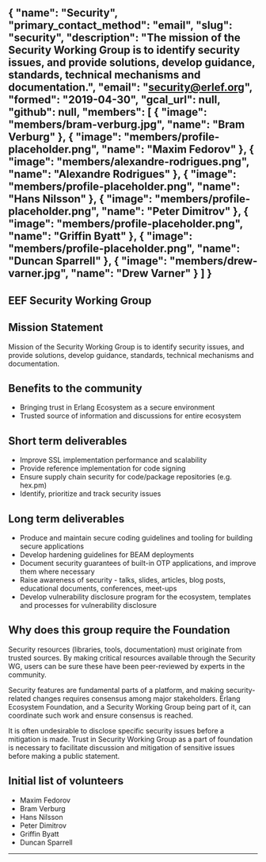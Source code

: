 {
  "name": "Security",
  "primary_contact_method": "email",
  "slug": "security",
  "description": "The mission of the Security Working Group is to identify security issues, and provide solutions, develop guidance, standards, technical mechanisms and documentation.",
  "email": "security@erlef.org",
  "formed": "2019-04-30",
  "gcal_url": null,
  "github": null,
  "members": [
    {
      "image": "members/bram-verburg.jpg",
      "name": "Bram Verburg"
    },
    {
      "image": "members/profile-placeholder.png",
      "name": "Maxim Fedorov"
    },
    {
      "image": "members/alexandre-rodrigues.png",
      "name": "Alexandre Rodrigues"
    },
    {
      "image": "members/profile-placeholder.png",
      "name": "Hans Nilsson"
    },
    {
      "image": "members/profile-placeholder.png",
      "name": "Peter Dimitrov"
    },
    {
      "image": "members/profile-placeholder.png",
      "name": "Griffin Byatt"
    },
    {
      "image": "members/profile-placeholder.png",
      "name": "Duncan Sparrell"
    },
    {
      "image": "members/drew-varner.jpg",
      "name": "Drew Varner"
    }
  ]
}
---
EEF Security Working Group
---

## Mission Statement
Mission of the Security Working Group is to identify security issues, and provide solutions, develop guidance, standards, technical mechanisms and documentation.

## Benefits to the community
- Bringing trust in Erlang Ecosystem as a secure environment
- Trusted source of information and discussions for entire ecosystem

## Short term deliverables
 - Improve SSL implementation performance and scalability
- Provide reference implementation for code signing
- Ensure supply chain security for code/package repositories (e.g. hex.pm)
- Identify, prioritize and track security issues

## Long term deliverables
- Produce and maintain secure coding guidelines and tooling for building secure applications
- Develop hardening guidelines for BEAM deployments
- Document security guarantees of built-in OTP applications, and improve them where necessary
- Raise awareness of security - talks, slides, articles, blog posts, educational documents, conferences, meet-ups
- Develop vulnerability disclosure program for the ecosystem, templates and processes for vulnerability disclosure

## Why does this group require the Foundation
Security resources (libraries, tools, documentation) must originate from trusted sources. By making critical resources available through the Security WG, users can be sure these have been peer-reviewed by experts in the community.

Security features are fundamental parts of a platform, and making security-related changes requires consensus among major stakeholders. Erlang Ecosystem Foundation, and a Security Working Group being part of it, can coordinate such work and ensure consensus is reached.

It is often undesirable to disclose specific security issues before a mitigation is made. Trust in Security Working Group as a part of foundation is necessary to facilitate discussion and mitigation of sensitive issues before making a public statement.

## Initial list of volunteers
- Maxim Fedorov
- Bram Verburg
- Hans Nilsson
- Peter Dimitrov
- Griffin Byatt
- Duncan Sparrell

------------
